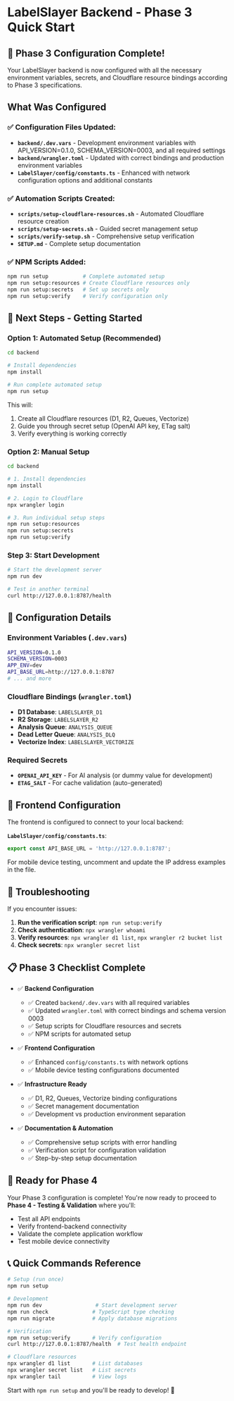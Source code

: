 # LabelSlayer Backend - Phase 3 Quick Start

## 🚀 Phase 3 Configuration Complete!

Your LabelSlayer backend is now configured with all the necessary environment variables, secrets, and Cloudflare resource bindings according to Phase 3 specifications.

## What Was Configured

### ✅ Configuration Files Updated:
- **`backend/.dev.vars`** - Development environment variables with API_VERSION=0.1.0, SCHEMA_VERSION=0003, and all required settings
- **`backend/wrangler.toml`** - Updated with correct bindings and production environment variables
- **`LabelSlayer/config/constants.ts`** - Enhanced with network configuration options and additional constants

### ✅ Automation Scripts Created:
- **`scripts/setup-cloudflare-resources.sh`** - Automated Cloudflare resource creation
- **`scripts/setup-secrets.sh`** - Guided secret management setup
- **`scripts/verify-setup.sh`** - Comprehensive setup verification
- **`SETUP.md`** - Complete setup documentation

### ✅ NPM Scripts Added:
```bash
npm run setup           # Complete automated setup
npm run setup:resources # Create Cloudflare resources only
npm run setup:secrets   # Set up secrets only  
npm run setup:verify    # Verify configuration only
```

## 🏁 Next Steps - Getting Started

### Option 1: Automated Setup (Recommended)

```bash
cd backend

# Install dependencies
npm install

# Run complete automated setup
npm run setup
```

This will:
1. Create all Cloudflare resources (D1, R2, Queues, Vectorize)
2. Guide you through secret setup (OpenAI API key, ETag salt)
3. Verify everything is working correctly

### Option 2: Manual Setup

```bash
cd backend

# 1. Install dependencies
npm install

# 2. Login to Cloudflare
npx wrangler login

# 3. Run individual setup steps
npm run setup:resources
npm run setup:secrets
npm run setup:verify
```

### Step 3: Start Development

```bash
# Start the development server
npm run dev

# Test in another terminal
curl http://127.0.0.1:8787/health
```

## 🔧 Configuration Details

### Environment Variables (`.dev.vars`)
```bash
API_VERSION=0.1.0
SCHEMA_VERSION=0003
APP_ENV=dev
API_BASE_URL=http://127.0.0.1:8787
# ... and more
```

### Cloudflare Bindings (`wrangler.toml`)
- **D1 Database**: `LABELSLAYER_D1` 
- **R2 Storage**: `LABELSLAYER_R2`
- **Analysis Queue**: `ANALYSIS_QUEUE`
- **Dead Letter Queue**: `ANALYSIS_DLQ`  
- **Vectorize Index**: `LABELSLAYER_VECTORIZE`

### Required Secrets
- **`OPENAI_API_KEY`** - For AI analysis (or dummy value for development)
- **`ETAG_SALT`** - For cache validation (auto-generated)

## 📱 Frontend Configuration

The frontend is configured to connect to your local backend:

**`LabelSlayer/config/constants.ts`**:
```typescript
export const API_BASE_URL = 'http://127.0.0.1:8787';
```

For mobile device testing, uncomment and update the IP address examples in the file.

## 🐛 Troubleshooting

If you encounter issues:

1. **Run the verification script**: `npm run setup:verify`
2. **Check authentication**: `npx wrangler whoami`
3. **Verify resources**: `npx wrangler d1 list`, `npx wrangler r2 bucket list`
4. **Check secrets**: `npx wrangler secret list`

## 📋 Phase 3 Checklist Complete

- ✅ **Backend Configuration**
  - ✅ Created `backend/.dev.vars` with all required variables
  - ✅ Updated `wrangler.toml` with correct bindings and schema version 0003
  - ✅ Setup scripts for Cloudflare resources and secrets
  - ✅ NPM scripts for automated setup

- ✅ **Frontend Configuration**  
  - ✅ Enhanced `config/constants.ts` with network options
  - ✅ Mobile device testing configurations documented

- ✅ **Infrastructure Ready**
  - ✅ D1, R2, Queues, Vectorize binding configurations
  - ✅ Secret management documentation
  - ✅ Development vs production environment separation

- ✅ **Documentation & Automation**
  - ✅ Comprehensive setup scripts with error handling
  - ✅ Verification script for configuration validation
  - ✅ Step-by-step setup documentation

## 🎯 Ready for Phase 4

Your Phase 3 configuration is complete! You're now ready to proceed to **Phase 4 - Testing & Validation** where you'll:

- Test all API endpoints
- Verify frontend-backend connectivity  
- Validate the complete application workflow
- Test mobile device connectivity

## 📞 Quick Commands Reference

```bash
# Setup (run once)
npm run setup

# Development
npm run dev                 # Start development server
npm run check              # TypeScript type checking
npm run migrate            # Apply database migrations

# Verification
npm run setup:verify       # Verify configuration
curl http://127.0.0.1:8787/health  # Test health endpoint

# Cloudflare resources
npx wrangler d1 list       # List databases
npx wrangler secret list   # List secrets
npx wrangler tail          # View logs
```

Start with `npm run setup` and you'll be ready to develop! 🚀